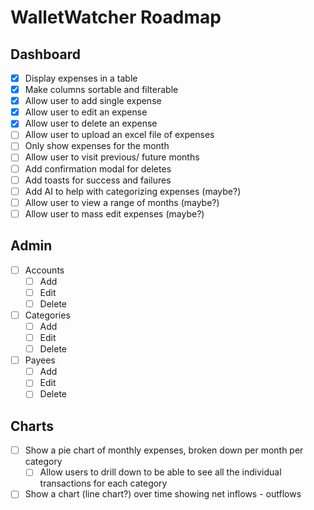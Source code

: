 # WalletWatcher Roadmap

## Dashboard

- [x] Display expenses in a table
- [x] Make columns sortable and filterable
- [x] Allow user to add single expense
- [x] Allow user to edit an expense
- [x] Allow user to delete an expense
- [ ] Allow user to upload an excel file of expenses
- [ ] Only show expenses for the month
- [ ] Allow user to visit previous/ future months
- [ ] Add confirmation modal for deletes
- [ ] Add toasts for success and failures
- [ ] Add AI to help with categorizing expenses (maybe?)
- [ ] Allow user to view a range of months (maybe?)
- [ ] Allow user to mass edit expenses (maybe?)

## Admin

- [ ] Accounts
    - [ ] Add
    - [ ] Edit
    - [ ] Delete
- [ ] Categories
    - [ ] Add
    - [ ] Edit
    - [ ] Delete
- [ ] Payees
    - [ ] Add
    - [ ] Edit
    - [ ] Delete

## Charts

- [ ] Show a pie chart of monthly expenses, broken down per month per category
    - [ ] Allow users to drill down to be able to see all the individual transactions for each category
- [ ] Show a chart (line chart?) over time showing net inflows - outflows